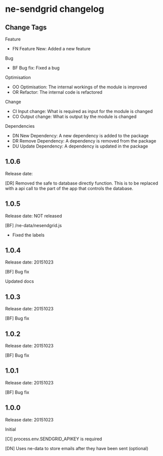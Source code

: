 # ne-sendgrid changelog

## Change Tags

Feature
- FN Feature New: Added a new feature

Bug
- BF Bug fix: Fixed a bug

Optimisation
- OO Optimisation: The internal workings of the module is improved 
- OR Refactor: The internal code is refactored

Change
- CI Input change: What is required as input for the module is changed
- CO Output change: What is output by the module is changed

Dependencies
- DN New Dependency: A new dependency is added to the package
- DR Remove Dependency: A  dependency is removed from the package
- DU Update Dependency: A dependency is updated in the package


## 1.0.6

Release date:

[DR] Removed the safe to database directly function. This is to be replaced with a api call to the part of the app that controls the database.


## 1.0.5

Release date: NOT released

[BF] /ne-data/nesendgrid.js
- Fixed the labels


## 1.0.4

Release date: 20151023

[BF]
Bug fix

Updated docs


## 1.0.3

Release date: 20151023

[BF]
Bug fix



## 1.0.2

Release date: 20151023

[BF]
Bug fix


## 1.0.1

Release date: 20151023

[BF]
Bug fix


## 1.0.0

Release date: 20151023

Initial

[CI]
process.env.SENDGRID_APIKEY is required

[DN]
Uses ne-data to store emails after they have been sent (optional)
